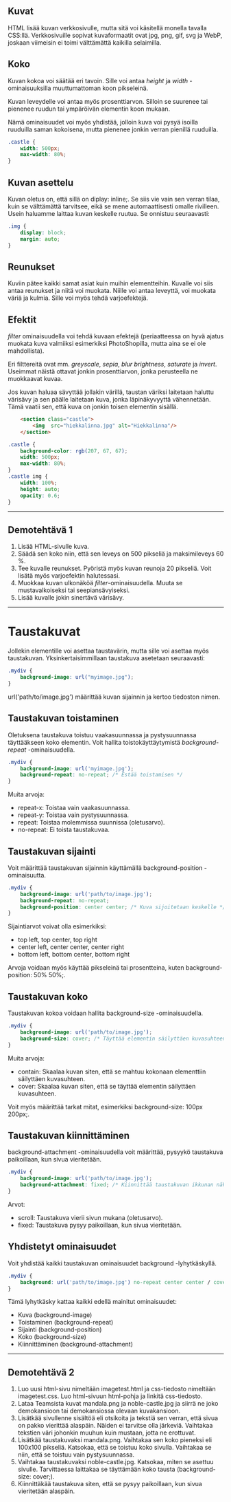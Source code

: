 ## Kuvat

HTML lisää kuvan verkkosivulle, mutta sitä voi käsitellä monella tavalla CSS:llä. Verkkosivuille sopivat kuvaformaatit ovat jpg, png, gif, svg ja WebP, joskaan viimeisin ei toimi välttämättä kaikilla selaimilla.

## Koko

Kuvan kokoa voi säätää eri tavoin. Sille voi antaa *height* ja *width* -ominaisuuksilla muuttumattoman koon pikseleinä. 

Kuvan leveydelle voi antaa myös prosenttiarvon. Silloin se suurenee tai pienenee ruudun tai ympäröivän elementin koon mukaan.

Nämä ominaisuudet voi myös yhdistää, jolloin kuva voi pysyä isoilla ruuduilla saman kokoisena, mutta pienenee jonkin verran pienillä ruuduilla.

````css
.castle {
    width: 500px;
    max-width: 80%;
}
````

## Kuvan asettelu

Kuvan oletus on, että sillä on diplay: inline;. Se siis vie vain sen verran tilaa, kuin se välttämättä tarvitsee, eikä se mene automaattisesti omalle rivilleen. Usein haluamme laittaa kuvan keskelle ruutua. Se onnistuu seuraavasti:

````css
.img {
    display: block;
    margin: auto;
}
````

## Reunukset

Kuviin pätee kaikki samat asiat kuin muihin elementteihin. Kuvalle voi siis antaa reunukset ja niitä voi muokata. Niille voi antaa leveyttä, voi muokata väriä ja kulmia. Sille voi myös tehdä varjoefektejä.

## Efektit

*filter* ominaisuudella voi tehdä kuvaan efektejä (periaatteessa on hyvä ajatus muokata kuva valmiiksi esimerkiksi PhotoShopilla, mutta aina se ei ole mahdollista).

Eri filttereitä ovat mm. *greyscale*, *sepia*, *blur* *brightness*, *saturate* ja *invert*. Useimmat näistä ottavat jonkin prosenttiarvon, jonka perusteella ne muokkaavat kuvaa.

Jos kuvan haluaa sävyttää jollakin värillä, taustan väriksi laitetaan haluttu värisävy ja sen päälle laitetaan kuva, jonka läpinäkyvyyttä vähennetään. Tämä vaatii sen, että kuva on jonkin toisen elementin sisällä.


````html
    <section class="castle">    
        <img  src="hiekkalinna.jpg" alt="Hiekkalinna"/>
    </section>
````

````css
.castle {
    background-color: rgb(207, 67, 67);
    width: 500px;
    max-width: 80%;
}
.castle img {
    width: 100%;
    height: auto;
    opacity: 0.6;
}
````
____________

## Demotehtävä 1

1. Lisää HTML-sivulle kuva. 
2. Säädä sen koko niin, että sen leveys on 500 pikseliä ja maksimileveys 60 %.
3. Tee kuvalle reunukset. Pyöristä myös kuvan reunoja 20 pikseliä. Voit lisätä myös varjoefektin halutessasi.
4. Muokkaa kuvan ulkonäköä *filter*-ominaisuudella. Muuta se mustavalkoiseksi tai seepiansävyiseksi.
5. Lisää kuvalle jokin sinertävä värisävy. 

_____________________

# Taustakuvat

Jollekin elementille voi asettaa taustavärin, mutta sille voi asettaa myös taustakuvan. Yksinkertaisimmillaan taustakuva asetetaan seuraavasti:

````css
.mydiv {
    background-image: url("myimage.jpg");
}
````

url('path/to/image.jpg') määrittää kuvan sijainnin ja kertoo tiedoston nimen.

## Taustakuvan toistaminen

Oletuksena taustakuva toistuu vaakasuunnassa ja pystysuunnassa täyttääkseen koko elementin. Voit hallita toistokäyttäytymistä *background-repeat* -ominaisuudella.

````css
.mydiv {
    background-image: url('myimage.jpg');
    background-repeat: no-repeat; /* Estää toistamisen */
}
````

Muita arvoja:

- repeat-x: Toistaa vain vaakasuunnassa.
- repeat-y: Toistaa vain pystysuunnassa.
- repeat: Toistaa molemmissa suunnissa (oletusarvo).
- no-repeat: Ei toista taustakuvaa.

## Taustakuvan sijainti

Voit määrittää taustakuvan sijainnin käyttämällä background-position -ominaisuutta.

````css
.mydiv {
    background-image: url('path/to/image.jpg');
    background-repeat: no-repeat;
    background-position: center center; /* Kuva sijoitetaan keskelle */
}
````

Sijaintiarvot voivat olla esimerkiksi:

- top left, top center, top right
- center left, center center, center right
- bottom left, bottom center, bottom right

Arvoja voidaan myös käyttää pikseleinä tai prosentteina, kuten background-position: 50% 50%;.

## Taustakuvan koko

Taustakuvan kokoa voidaan hallita background-size -ominaisuudella.

````css
.mydiv {
    background-image: url('path/to/image.jpg');
    background-size: cover; /* Täyttää elementin säilyttäen kuvasuhteen */
}
````

Muita arvoja:

- contain: Skaalaa kuvan siten, että se mahtuu kokonaan elementtiin säilyttäen kuvasuhteen.
- cover: Skaalaa kuvan siten, että se täyttää elementin säilyttäen kuvasuhteen.

Voit myös määrittää tarkat mitat, esimerkiksi background-size: 100px 200px;.

## Taustakuvan kiinnittäminen

background-attachment -ominaisuudella voit määrittää, pysyykö taustakuva paikoillaan, kun sivua vieritetään.

````css
.mydiv {
    background-image: url('path/to/image.jpg');
    background-attachment: fixed; /* Kiinnittää taustakuvan ikkunan näkymään */
}
````

Arvot:

- scroll: Taustakuva vierii sivun mukana (oletusarvo).
- fixed: Taustakuva pysyy paikoillaan, kun sivua vieritetään.

## Yhdistetyt ominaisuudet

Voit yhdistää kaikki taustakuvan ominaisuudet background -lyhytkäskyllä.

````css
.mydiv {
    background: url('path/to/image.jpg') no-repeat center center / cover fixed;
}
````

Tämä lyhytkäsky kattaa kaikki edellä mainitut ominaisuudet:

- Kuva (background-image)
- Toistaminen (background-repeat)
- Sijainti (background-position)
- Koko (background-size)
- Kiinnittäminen (background-attachment)

_____________

## Demotehtävä 2

1. Luo uusi html-sivu nimeltään imagetest.html ja css-tiedosto nimeltään imagetest.css. Luo html-sivuun html-pohja ja linkitä css-tiedosto.
2. Lataa Teamsista kuvat mandala.png ja noble-castle.jpg ja siirrä ne joko demokansioon tai demokansiossa olevaan kuvakansioon.
3. Lisätkää sivullenne sisältöä eli otsikoita ja tekstiä sen verran, että sivua on pakko vierittää alaspäin. Näiden ei tarvitse olla järkeviä. Vaihtakaa tekstien väri johonkin muuhun kuin mustaan, jotta ne erottuvat.
4. Lisätkää taustakuvaksi mandala.png. Vaihtakaa sen koko pieneksi eli 100x100 pikseliä. Katsokaa, että se toistuu koko sivulla. Vaihtakaa se niin, että se toistuu vain pystysuunnassa.
5. Vaihtakaa taustakuvaksi noble-castle.jpg. Katsokaa, miten se asettuu sivulle. Tarvittaessa laittakaa se täyttämään koko tausta (background-size: cover;).
6. Kiinnittäkää taustakuva siten, että se pysyy paikoillaan, kun sivua vieritetään alaspäin.